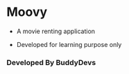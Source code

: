 # Moovy

* A movie renting application

* Developed for learning purpose only

### Developed By BuddyDevs
